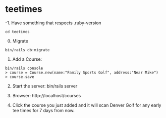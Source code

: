 # teetimes

-1. Have something that respects .ruby-version
```
cd teetimes
```

0. Migrate
```
bin/rails db:migrate
```

1. Add a Course:
```
bin/rails console
> course = Course.new(name:"Family Sports Golf", address:"Near Mike")
> course.save
```

2. Start the server: bin/rails server

3. Browser: http://localhost/courses

4. Click the course you just added and it will scan Denver Golf for any early tee times for 7 days from now.